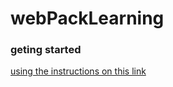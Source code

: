 # webPackLearning

### geting started

[using the instructions on this link](https://webpack.js.org/guides/getting-started/)